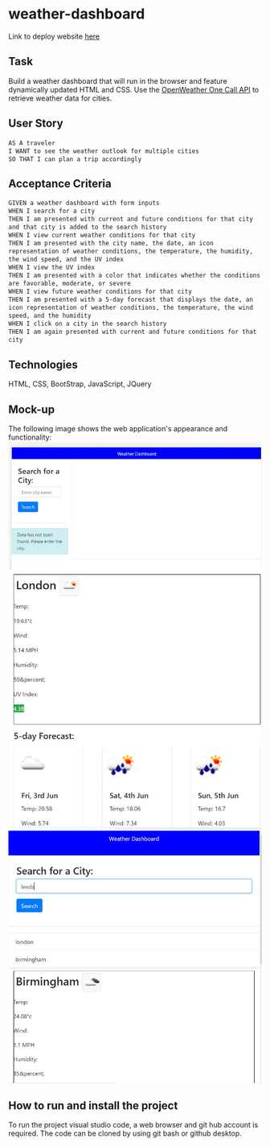 # weather-dashboard

Link to deploy website [here](https://smeea-2018.github.io/weather-dashboard/)

## Task

Build a weather dashboard that will run in the browser and feature dynamically updated HTML and CSS.
Use the [OpenWeather One Call API](https://openweathermap.org/api/one-call-api) to retrieve weather data for cities.

## User Story

```
AS A traveler
I WANT to see the weather outlook for multiple cities
SO THAT I can plan a trip accordingly
```

## Acceptance Criteria

```
GIVEN a weather dashboard with form inputs
WHEN I search for a city
THEN I am presented with current and future conditions for that city and that city is added to the search history
WHEN I view current weather conditions for that city
THEN I am presented with the city name, the date, an icon representation of weather conditions, the temperature, the humidity, the wind speed, and the UV index
WHEN I view the UV index
THEN I am presented with a color that indicates whether the conditions are favorable, moderate, or severe
WHEN I view future weather conditions for that city
THEN I am presented with a 5-day forecast that displays the date, an icon representation of weather conditions, the temperature, the wind speed, and the humidity
WHEN I click on a city in the search history
THEN I am again presented with current and future conditions for that city
```

## Technologies

HTML, CSS, BootStrap, JavaScript, JQuery

## Mock-up

The following image shows the web application's appearance and functionality:
![The weather dashboard ](./assets/images/weatherdashboardwithnoprevioussearch.JPG)
![The weather dashboard displays temperature of London city](./assets/images/weatherdashbaordlondondata.JPG)
![The weather dashboard displays previous searches](./assets/images/weatherdashboardprevioussearches.JPG)

## How to run and install the project

To run the project visual studio code, a web browser and git hub account is required. The code can be cloned by using git bash or github desktop.

